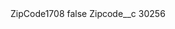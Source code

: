 <?xml version="1.0" encoding="UTF-8"?>
<CustomMetadata xmlns="http://soap.sforce.com/2006/04/metadata" xmlns:xsi="http://www.w3.org/2001/XMLSchema-instance" xmlns:xsd="http://www.w3.org/2001/XMLSchema">
    <label>ZipCode1708</label>
    <protected>false</protected>
    <values>
        <field>Zipcode__c</field>
        <value xsi:type="xsd:string">30256</value>
    </values>
</CustomMetadata>
